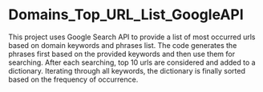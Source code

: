 # Domains_Top_URL_List_GoogleAPI
This project uses Google Search API to provide a list of most occurred urls based on domain keywords and phrases list. The code generates the phrases first based on the provided keywords and then use them for searching. After each searching, top 10 urls are considered and added to a dictionary. Iterating through all keywords, the dictionary is finally sorted based on the frequency of occurrence.
